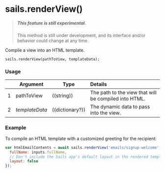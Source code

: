 # sails.renderView()

> ##### _**This feature is still experimental.**_
> This method is still under development, and its interface and/or behavior could change at any time.

Compile a view into an HTML template.

```usage
sails.renderView(pathToView, templateData);
```

### Usage

| &nbsp; |       Argument        | Type                | Details
|---|--------------------------- | ------------------- |:-----------
| 1 |      pathToView            | ((string))          | The path to the view that will be compiled into HTML.
| 2 |     _templateData_         | ((dictionary?))     | The dynamic data to pass into the view.


### Example

To compile an HTML template with a customized greeting for the recipient:

```javascript
var htmlEmailContents = await sails.renderView('emails/signup-welcome', {
  fullName: inputs.fullName,
  // Don't include the Sails app's default layout in the rendered template.
  layout: false
});
```

<docmeta name="displayName" value="sails.renderView()">
<docmeta name="pageType" value="method">
<docmeta name="isExperimental" value="true">
